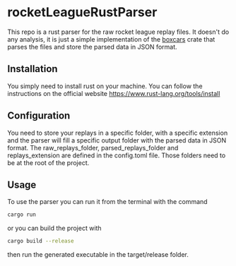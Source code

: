 # rocketLeagueRustParser

This repo is a rust parser for the raw rocket league replay files. It doesn't do any analysis, it is just a simple implementation of the [boxcars](https://crates.io/crates/boxcar) crate that parses the files and store the parsed data in JSON format.

## Installation

You simply need to install rust on your machine. You can follow the instructions on the official website https://www.rust-lang.org/tools/install

## Configuration

You need to store your replays in a specific folder, with a specific extension and the parser will fill a specific output folder with the parsed data in JSON format.
The raw_replays_folder, parsed_replays_folder and replays_extension are defined in the config.toml file. Those folders need to be at the root of the project.

## Usage

To use the parser you can run it from the terminal with the command 
```bash
cargo run
```
or you can build the project with 
```bash
cargo build --release
```
then run the generated executable in the target/release folder. 
